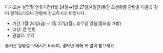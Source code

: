 다가오는 설명절 연휴기간(1월 24일→1월 27일/4일간)동안 조선왕릉 관람을 다음과 같이 알려드리오니 관람에 참고하시기 바랍니다.
- 기간: 1월 24일(금) ~ 1월 27일(월), 휴무일 없음(월요일 개방)
- 대상: 전 연령
- 관람료: 무료

즐거운 설명절 보내시기 바라며, 경자년 새해 복 많이 받으세요.